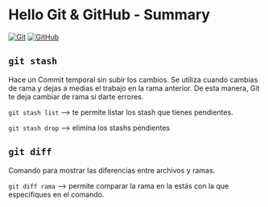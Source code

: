 # Hello Git & GitHub - Summary

[![Git](https://img.shields.io/badge/Git-2.37+-f14e32?style=for-the-badge&logo=git&logoColor=white&labelColor=101010)](https://git-scm.com/)
[![GitHub](https://img.shields.io/badge/GitHub-Web-blue?style=for-the-badge&logo=github&logoColor=white&labelColor=101010)](https://github.com/)

## ```git stash```
Hace un Commit temporal sin subir los cambios.
Se utiliza cuando cambias de rama y dejas a medias el trabajo en la rama anterior.
De esta manera, Git te deja cambiar de rama si darte errores.

```git stash list``` --> te permite listar los stash que tienes pendientes.

```git stash drop``` --> elimina los stashs pendientes

## ```git diff```
Comando para mostrar las diferencias entre archivos y ramas.

```git diff rama``` --> permite comparar la rama en la estás con la que especifiques en el comando. 
